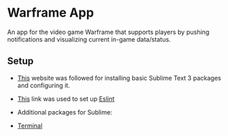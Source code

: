 # Warframe App
An app for the video game Warframe that supports players by pushing notifications and visualizing current in-game data/status.

## Setup
* [This](https://medium.com/@dwardmr/your-new-reactjs-on-sublime-text-3-workspace-setup-9ce87c12e93a) website was followed for installing basic Sublime Text 3 packages and configuring it.
* [This](https://medium.com/@dna.mr.b/sublime-linting-for-react-and-es6-668fa9fa1e1c) link was used to set up [Eslint](https://eslint.org/)

* Additional packages for Sublime:
 * [Terminal](https://packagecontrol.io/packages/Terminal)

